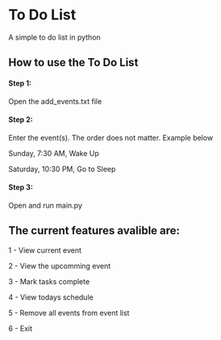 # To Do List
A simple to do list in python

## How to use the To Do List

#### Step 1: 
Open the add_events.txt file
#### Step 2:
Enter the event(s). The order does not matter. Example below

Sunday, 7:30 AM, Wake Up

Saturday, 10:30 PM, Go to Sleep
#### Step 3:
Open and run main.py
## The current features avalible are:
1 - View current event


2 - View the upcomming event

3 - Mark tasks complete

4 - View todays schedule

5 - Remove all events from event list

6 - Exit

